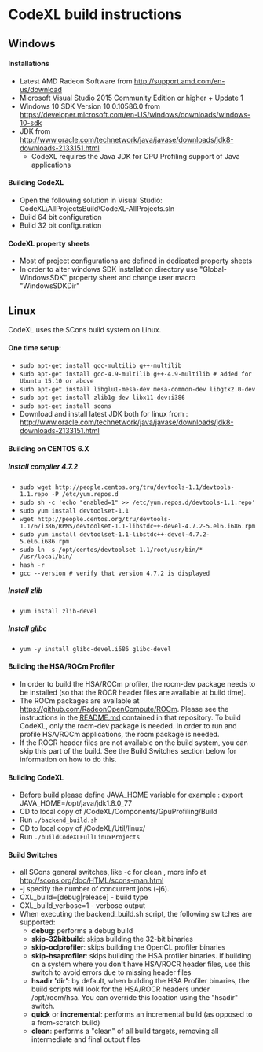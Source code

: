 CodeXL build instructions
===========================

## Windows

#### Installations
* Latest AMD Radeon Software from http://support.amd.com/en-us/download
* Microsoft Visual Studio 2015 Community Edition or higher + Update 1
* Windows 10 SDK Version 10.0.10586.0 from https://developer.microsoft.com/en-US/windows/downloads/windows-10-sdk
* JDK from http://www.oracle.com/technetwork/java/javase/downloads/jdk8-downloads-2133151.html
  * CodeXL requires the Java JDK for CPU Profiling support of Java applications


#### Building CodeXL
* Open the following solution in Visual Studio: CodeXL\AllProjectsBuild\CodeXL-AllProjects.sln
* Build 64 bit configuration
* Build 32 bit configuration

#### CodeXL property sheets
* Most of project configurations are defined in dedicated property sheets
* In order to alter windows SDK installation directory use "Global-WindowsSDK" property sheet and change user macro "WindowsSDKDir"

## Linux

CodeXL uses the SCons build system on Linux.

#### One time setup:
* `sudo apt-get install gcc-multilib g++-multilib`
* `sudo apt-get install gcc-4.9-multilib g++-4.9-multilib # added for Ubuntu 15.10 or above`
* `sudo apt-get install libglu1-mesa-dev mesa-common-dev libgtk2.0-dev`
* `sudo apt-get install zlib1g-dev libx11-dev:i386`
* `sudo apt-get install scons`
* Download and install latest JDK both for linux from : http://www.oracle.com/technetwork/java/javase/downloads/jdk8-downloads-2133151.html

#### Building on CENTOS 6.X

##### Install compiler 4.7.2

* `sudo wget http://people.centos.org/tru/devtools-1.1/devtools-1.1.repo -P /etc/yum.repos.d`
* `sudo sh -c 'echo "enabled=1" >> /etc/yum.repos.d/devtools-1.1.repo'`
* `sudo yum install devtoolset-1.1`
* `wget http://people.centos.org/tru/devtools-1.1/6/i386/RPMS/devtoolset-1.1-libstdc++-devel-4.7.2-5.el6.i686.rpm`
* `sudo yum install devtoolset-1.1-libstdc++-devel-4.7.2-5.el6.i686.rpm`
* `sudo ln -s /opt/centos/devtoolset-1.1/root/usr/bin/* /usr/local/bin/`
* `hash -r`
* `gcc --version # verify that version 4.7.2 is displayed`

##### Install zlib

* `yum install zlib-devel`

##### Install glibc

* `yum -y install glibc-devel.i686 glibc-devel`

#### Building the HSA/ROCm Profiler
* In order to build the HSA/ROCm profiler, the rocm-dev package needs to be installed (so that the ROCR header files are available at build time).
* The ROCm packages are available at https://github.com/RadeonOpenCompute/ROCm.  Please see the instructions in the [README.md](https://github.com/GPUOpen-Tools/CodeXL/releases) contained in that repository. To build CodeXL, only the rocm-dev package is needed.  In order to run and profile HSA/ROCm applications, the rocm package is needed.
* If the ROCR header files are not available on the build system, you can skip this part of the build.  See the Build Switches section below for information on how to do this.

#### Building CodeXL
* Before build please define JAVA\_HOME variable for example : export JAVA\_HOME=/opt/java/jdk1.8.0\_77
* CD to local copy of /CodeXL/Components/GpuProfiling/Build
* Run `./backend_build.sh`
* CD to local copy of /CodeXL/Util/linux/
* Run `./buildCodeXLFullLinuxProjects`

#### Build Switches
* all SCons general switches, like -c for clean , more info at http://scons.org/doc/HTML/scons-man.html
* -j specify the number of concurrent jobs (-j6).
* CXL\_build=[debug|release] - build type
* CXL\_build\_verbose=1 - verbose output
* When executing the backend\_build.sh script, the following switches are supported:
    * __debug__: performs a debug build
    * __skip-32bitbuild__: skips building the 32-bit binaries
    * __skip-oclprofiler__: skips building the OpenCL profiler binaries
    * __skip-hsaprofiler__: skips building the HSA profiler binaries. If building on a system where you don't have HSA/ROCR header files, use this switch to avoid errors due to missing header files
    * __hsadir 'dir'__: by default, when building the HSA Profiler binaries, the build scripts will look for the HSA/ROCR headers under /opt/rocm/hsa.  You can override this location using the "hsadir" switch.
    * __quick__ or __incremental__: performs an incremental build (as opposed to a from-scratch build)
    * __clean__: performs a "clean" of all build targets, removing all intermediate and final output files

